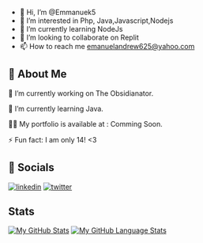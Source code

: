 - 👋 Hi, I’m @Emmanuek5
- 👀 I’m interested in Php, Java,Javascript,Nodejs
- 🌱 I’m currently learning NodeJs
- 💞️ I’m looking to collaborate on Replit
- 📫 How to reach me emanuelandrew625@yahoo.com

## 🚀 About Me
🔭 I’m currently working on The Obsidianator.

🌱 I’m currently learning Java.

👨‍💻 My portfolio is available at : Comming Soon.

⚡ Fun fact: I am only 14! <3


## 🔗 Socials

[![linkedin](https://img.shields.io/badge/linkedin-0A66C2?style=for-the-badge&logo=linkedin&logoColor=white)](https://www.linkedin.com/in/blue-obsidian-033b67266/)
[![twitter](https://img.shields.io/badge/twitter-1DA1F2?style=for-the-badge&logo=twitter&logoColor=white)](https://twitter.com/@BlueObsidian8)



## Stats
[![My GitHub Stats](https://github-readme-stats.vercel.app/api/?username=Emmanuek5&count_private=true&theme=tokyonight&showicons=true)]()
[![My GitHub Language Stats](https://github-readme-stats.vercel.app/api/top-langs/?username=Emmanuek5&langs_count=5&theme=tokyonight)]()



